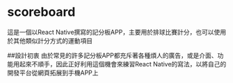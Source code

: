 # scoreboard
這是一個以React Native撰寫的記分板APP，主要用於排球比賽計分，也可以使用於其他類似計分方式的運動項目

##設計初衷
由於常見的許多記分板APP都充斥著各種煩人的廣告，或是介面、功能用起來不順手，因此正好利用這個機會來練習React Native的寫法，以將自己的開發平台從網頁拓展到手機APP上

